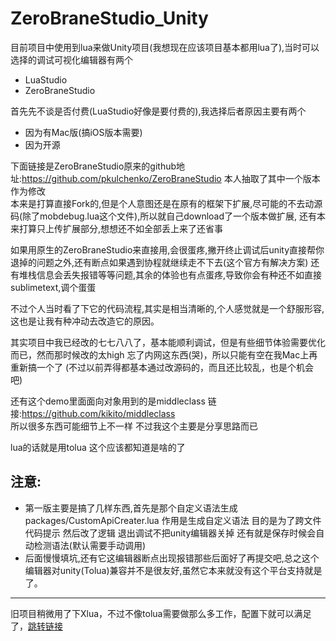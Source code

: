 # ZeroBraneStudio_Unity
目前项目中使用到lua来做Unity项目(我想现在应该项目基本都用lua了),当时可以选择的调试可视化编辑器有两个  
* LuaStudio  
* ZeroBraneStudio  

首先先不谈是否付费(LuaStudio好像是要付费的),我选择后者原因主要有两个  
* 因为有Mac版(搞iOS版本需要)  
* 因为开源

下面链接是ZeroBraneStudio原来的github地址:https://github.com/pkulchenko/ZeroBraneStudio
本人抽取了其中一个版本作为修改  
本来是打算直接Fork的,但是个人意图还是在原有的框架下扩展,尽可能的不去动源码(除了mobdebug.lua这个文件),所以就自己download了一个版本做扩展,
还有本来打算只上传扩展部分,想想还不如全部丢上来了还省事  

如果用原生的ZeroBraneStudio来直接用,会很蛋疼,撇开终止调试后unity直接帮你退掉的问题之外,还有断点如果遇到协程就继续走不下去(这个官方有解决方案) 
还有堆栈信息会丢失报错等等问题,其余的体验也有点蛋疼,导致你会有种还不如直接sublimetext,调个蛋蛋

不过个人当时看了下它的代码流程,其实是相当清晰的,个人感觉就是一个舒服形容,这也是让我有种冲动去改造它的原因。  

其实项目中我已经改的七七八八了，基本能顺利调试，但是有些细节体验需要优化而已，然而那时候改的太high 忘了内网这东西(哭)，所以只能有空在我Mac上再重新搞一个了
(不过以前弄得都基本通过改源码的，而且还比较乱，也是个机会吧)  

还有这个demo里面面向对象用到的是middleclass 链接:https://github.com/kikito/middleclass  
所以很多东西可能细节上不一样 不过我这个主要是分享思路而已

lua的话就是用tolua 这个应该都知道是啥的了  

注意:  
---
* 第一版主要是搞了几样东西,首先是那个自定义语法生成 packages/CustomApiCreater.lua 作用是生成自定义语法 目的是为了跨文件代码提示 然后改了逻辑 
退出调试不把unity编辑器关掉 还有就是保存时候会自动检测语法(默认需要手动调用)  
* 后面慢慢填坑,还有它这编辑器断点出现报错那些后面好了再提交吧,总之这个编辑器对unity(Tolua)兼容并不是很友好,虽然它本来就没有这个平台支持就是了。

---
旧项目稍微用了下Xlua，不过不像tolua需要做那么多工作，配置下就可以满足了，[跳转链接](https://github.com/GITHZZ/ZeroBraneStudioExample_xlua)

